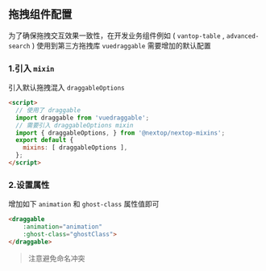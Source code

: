 <!--
 * @Author: 陈建中
 * @Date: 2021-08-17 11:50:31
 * @LastEditTime: 2022-04-07 18:11:46
 * @LastEditors: lingyong.zeng
 * @FilePath: /vantop-docs/src/views/sass-dev-guide/vuedraggable-page.md
-->
## 拖拽组件配置
为了确保拖拽交互效果一致性，在开发业务组件例如 ( `vantop-table` , `advanced-search` ) 使用到第三方拖拽库 `vuedraggable` 需要增加的默认配置

### 1.引入 `mixin`
引入默认拖拽混入 `draggableOptions`
```html
<script>
  // 使用了 draggable
  import draggable from 'vuedraggable';
  // 需要引入 draggableOptions mixin 
  import { draggableOptions, } from '@nextop/nextop-mixins';
  export default {
    mixins: [ draggableOptions ],
  };
</script>
```
### 2.设置属性
增加如下 `animation` 和 `ghost-class` 属性值即可
```html
<draggable
    :animation="animation"
    :ghost-class="ghostClass">
</draggable>
```

> 注意避免命名冲突
